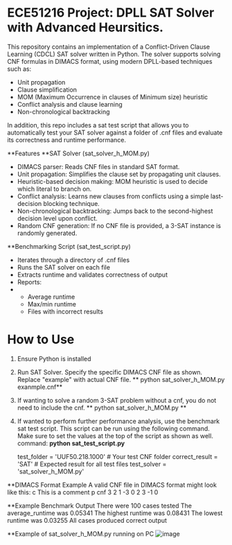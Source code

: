 # ECE51216 Project: DPLL SAT Solver with Advanced Heursitics. 

This repository contains an implementation of a Conflict-Driven Clause Learning (CDCL) SAT solver written in Python. The solver supports solving CNF formulas in DIMACS format, using modern DPLL-based techniques such as:
- Unit propagation
- Clause simplification
- MOM (Maximum Occurrence in clauses of Minimum size) heuristic
- Conflict analysis and clause learning
- Non-chronological backtracking

In addition, this repo includes a sat test script that allows you to automatically test your SAT solver against a folder of .cnf files and evaluate its correctness and runtime performance. 

**Features
**SAT Solver (sat_solver_h_MOM.py)
- DIMACS parser: Reads CNF files in standard SAT format.
- Unit propagation: Simplifies the clause set by propagating unit clauses.
- Heuristic-based decision making: MOM heuristic is used to decide which literal to branch on.
- Conflict analysis: Learns new clauses from conflicts using a simple last-decision blocking technique.
- Non-chronological backtracking: Jumps back to the second-highest decision level upon conflict.
- Random CNF generation: If no CNF file is provided, a 3-SAT instance is randomly generated.

**Benchmarking Script (sat_test_script.py)
- Iterates through a directory of .cnf files
- Runs the SAT solver on each file
- Extracts runtime and validates correctness of output
- Reports:
- 
    -   Average runtime
    -   Max/min runtime
    -   Files with incorrect results
# How to Use
1. Ensure Python is installed
2. Run SAT Solver. Specify the specific DIMACS CNF file as shown. Replace "example" with actual CNF file. 
  ** python sat_solver_h_MOM.py exanmple.cnf**
4. If wanting to solve a random 3-SAT problem without a cnf, you do not need to include the cnf.
   ** python sat_solver_h_MOM.py **
6. If wanted to perform further performance analysis, use the benchmark sat test script. This script can be run using the following command. Make sure to set the values at the top of the script as shown as well.
   command: **python sat_test_script.py**
   
   test_folder = 'UUF50.218.1000'   # Your test CNF folder
   correct_result = 'SAT'           # Expected result for all test files
   test_solver = 'sat_solver_h_MOM.py'

**DIMACS Format Example
A valid CNF file in DIMACS format might look like this:
c This is a comment
p cnf 3 2
1 -3 0
2 3 -1 0

**Example Benchmark Output
There were 100 cases tested
The average_runtime was 0.05341
The highest runtime was 0.08431
The lowest runtime was 0.03255
All cases produced correct output

**Example of sat_solver_h_MOM.py running on PC
![image](https://github.com/user-attachments/assets/ab5ac0de-052d-438f-b2e0-f272c8a339e7)
   


